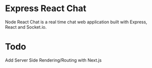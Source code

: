 # Express React Chat
Node React Chat is a real time chat web application built with Express, React and Socket.io.

# Todo
Add Server Side Rendering/Routing with Next.js